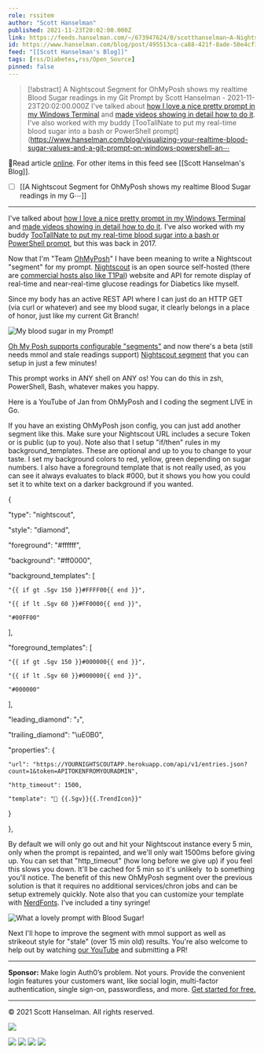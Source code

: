 ```yaml
---
role: rssitem
author: "Scott Hanselman"
published: 2021-11-23T20:02:00.000Z
link: https://feeds.hanselman.com/~/673947624/0/scotthanselman~A-Nightscout-Segment-for-OhMyPosh-shows-my-realtime-Blood-Sugar-readings-in-my-Git-Prompt
id: https://www.hanselman.com/blog/post/495513ca-ca88-421f-8ade-50e4cf17d747
feed: "[[Scott Hanselman's Blog]]"
tags: [rss/Diabetes,rss/Open_Source]
pinned: false
---
```

> [!abstract] A Nightscout Segment for OhMyPosh shows my realtime Blood Sugar readings in my Git Prompt by Scott Hanselman - 2021-11-23T20:02:00.000Z
> I've talked about [how I love a nice pretty prompt in my Windows Terminal](https://www.hanselman.com/blog/my-ultimate-powershell-prompt-with-oh-my-posh-and-the-windows-terminal) and [made videos showing in detail how to do it](https://www.youtube.com/watch?v=VT2L1SXFq9U). I've also worked with my buddy [TooTallNate to put my real-time blood sugar into a bash or PowerShell prompt](https://www.hanselman.com/blog/visualizing-your-realtime-blood-sugar-values-and-a-git-prompt-on-windows-powershell-an⋯

🔗Read article [online](https://feeds.hanselman.com/~/673947624/0/scotthanselman~A-Nightscout-Segment-for-OhMyPosh-shows-my-realtime-Blood-Sugar-readings-in-my-Git-Prompt). For other items in this feed see [[Scott Hanselman's Blog]].

- [ ] [[A Nightscout Segment for OhMyPosh shows my realtime Blood Sugar readings in my G⋯]]
- - -
I've talked about [how I love a nice pretty prompt in my Windows Terminal](https://feeds.hanselman.com/~/t/0/0/scotthanselman/~https://www.hanselman.com/blog/my-ultimate-powershell-prompt-with-oh-my-posh-and-the-windows-terminal) and [made videos showing in detail how to do it](https://feeds.hanselman.com/~/t/0/0/scotthanselman/~https://www.youtube.com/watch?v=VT2L1SXFq9U). I've also worked with my buddy [TooTallNate to put my real-time blood sugar into a bash or PowerShell prompt](https://feeds.hanselman.com/~/t/0/0/scotthanselman/~https://www.hanselman.com/blog/visualizing-your-realtime-blood-sugar-values-and-a-git-prompt-on-windows-powershell-and-linux-bash), but this was back in 2017.

Now that I'm "Team [OhMyPosh](https://feeds.hanselman.com/~/t/0/0/scotthanselman/~https://ohmyposh.dev/)" I have been meaning to write a Nightscout "segment" for my prompt. [Nightscout](https://feeds.hanselman.com/~/t/0/0/scotthanselman/~https://www.nightscoutfoundation.org/how-you-can-help) is an open source self-hosted (there are [commercial hosts also like T1Pal](https://feeds.hanselman.com/~/t/0/0/scotthanselman/~https://www.t1pal.com/)) website and API for remote display of real-time and near-real-time glucose readings for Diabetics like myself.

Since my body has an active REST API where I can just do an HTTP GET (via curl or whatever) and see my blood sugar, it clearly belongs in a place of honor, just like my current Git Branch!

![My blood sugar in my Prompt!](https://www.hanselman.com/blog/content/binary/Windows-Live-Writer/a1ea1c6a57b0_119D3/image_d14e0906-8932-44e0-a493-86eeac62c1ae.png "My blood sugar in my Prompt!")

[Oh My Posh supports configurable "segments"](https://feeds.hanselman.com/~/t/0/0/scotthanselman/~https://ohmyposh.dev/docs/) and now there's a beta (still needs mmol and stale readings support) [Nightscout segment](https://feeds.hanselman.com/~/t/0/0/scotthanselman/~https://ohmyposh.dev/docs/nightscout) that you can setup in just a few minutes!

This prompt works in ANY shell on ANY os! You can do this in zsh, PowerShell, Bash, whatever makes you happy.

Here is a YouTube of Jan from OhMyPosh and I coding the segment LIVE in Go.

If you have an existing OhMyPosh json config, you can just add another segment like this. Make sure your Nightscout URL includes a secure Token or is public (up to you). Note also that I setup "if/then" rules in my background_templates. These are optional and up to you to change to your taste. I set my background colors to red, yellow, green depending on sugar numbers. I also have a foreground template that is not really used, as you can see it always evaluates to black #000, but it shows you how you could set it to white text on a darker background if you wanted.

{
  
  "type": "nightscout",
  
  "style": "diamond",
  
  "foreground": "#ffffff",
  
  "background": "#ff0000",
  
  "background_templates": [
  
    "{{ if gt .Sgv 150 }}#FFFF00{{ end }}",
  
    "{{ if lt .Sgv 60 }}#FF0000{{ end }}",
  
    "#00FF00"
  
  ],
  
  "foreground_templates": [
  
    "{{ if gt .Sgv 150 }}#000000{{ end }}",
  
    "{{ if lt .Sgv 60 }}#000000{{ end }}",
  
    "#000000"
  
  ],
  
  
  "leading_diamond": "",
  
  "trailing_diamond": "\uE0B0",
  
  "properties": {
  
    "url": "https://YOURNIGHTSCOUTAPP.herokuapp.com/api/v1/entries.json?count=1&token=APITOKENFROMYOURADMIN",
  
    "http_timeout": 1500,
  
    "template": " {{.Sgv}}{{.TrendIcon}}"
  
  }
  
},

By default we will only go out and hit your Nightscout instance every 5 min, only when the prompt is repainted, and we'll only wait 1500ms before giving up. You can set that "http_timeout" (how long before we give up) if you feel this slows you down. It'll be cached for 5 min so it's unlikely  to b something you'll notice. The benefit of this new OhMyPosh segment over the previous solution is that it requires no additional services/chron jobs and can be setup extremely quickly. Note also that you can customize your template with [NerdFonts](https://feeds.hanselman.com/~/t/0/0/scotthanselman/~https://www.hanselman.com/blog/how-to-make-a-pretty-prompt-in-windows-terminal-with-powerline-nerd-fonts-cascadia-code-wsl-and-ohmyposh). I've included a tiny syringe!

![What a lovely prompt with Blood Sugar!](https://www.hanselman.com/blog/content/binary/Windows-Live-Writer/a1ea1c6a57b0_119D3/image_84db877d-82c9-4d16-8788-e2692ce7a7e9.png "What a lovely prompt with Blood Sugar!")

Next I'll hope to improve the segment with mmol support as well as strikeout style for "stale" (over 15 min old) results. You're also welcome to help out by watching [our YouTube](https://feeds.hanselman.com/~/t/0/0/scotthanselman/~https://www.youtube.com/watch?v=_meKUIm9NwA) and submitting a PR!

---

**Sponsor:** Make login Auth0’s problem. Not yours. Provide the convenient login features your customers want, like social login, multi-factor authentication, single sign-on, passwordless, and more. [Get started for free.](https://feeds.hanselman.com/~/t/0/0/scotthanselman/~pubads.g.doubleclick.net/gampad/clk?id=5840349572&iu=/6839/lqm.scotthanselman.site)

  

---

© 2021 Scott Hanselman. All rights reserved.  

![](https://feeds.hanselman.com/~/i/673947624/0/scotthanselman)

[![](https://assets.feedblitz.com/i/fblike20.png)](https://feeds.hanselman.com/_/28/673947624/scotthanselman "Like on Facebook") [![](https://assets.feedblitz.com/i/x.png)](https://feeds.hanselman.com/_/24/673947624/scotthanselman "Post to X.com") [![](https://assets.feedblitz.com/i/email20.png)](https://feeds.hanselman.com/_/19/673947624/scotthanselman "Subscribe by email") [![](https://assets.feedblitz.com/i/rss20.png)](https://feeds.hanselman.com/_/20/673947624/scotthanselman "Subscribe by RSS")